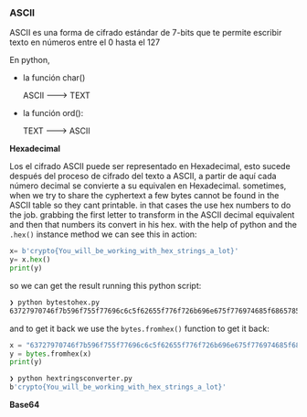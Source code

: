 ### ASCII


ASCII es una forma de cifrado estándar de 7-bits que te permite escribir texto en números entre el 0 hasta el 127

En python, 
*  la función char()
  
     ASCII  ---> TEXT

*  la función ord():

   TEXT ---> ASCII


**Hexadecimal**

Los el cifrado ASCII puede ser representado en Hexadecimal, esto sucede después del proceso de cifrado del texto a ASCII, a partir de aquí cada número decimal se convierte a su equivalen en Hexadecimal.
sometimes, when we try to share the cyphertext a few bytes cannot be found in the ASCII table so they cant printable. in that cases the use hex numbers to do the job. grabbing the first letter to transform in the ASCII decimal equivalent and then that numbers its convert in his hex. with the help of python and the `.hex()` instance method we can see this in action:
```python
x= b'crypto{You_will_be_working_with_hex_strings_a_lot}'
y= x.hex()
print(y)
```
so we can get the result running this python script:
```bash
❯ python bytestohex.py
63727970746f7b596f755f77696c6c5f62655f776f726b696e675f776974685f6865785f737472696e67735f615f6c6f747d
```
and to get it back we use the `bytes.fromhex()` function to get it back:
```python
x = "63727970746f7b596f755f77696c6c5f62655f776f726b696e675f776974685f6865785f737472696e67735f615f6c6f747d"
y = bytes.fromhex(x)
print(y)
```
```bash
❯ python hextringsconverter.py 
b'crypto{You_will_be_working_with_hex_strings_a_lot}'
```
**Base64**


